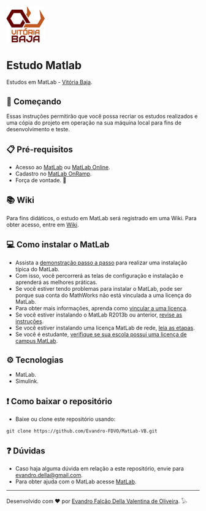 <!-- --------------------------------------------------------------------------------------------------------------------------- -->
<img src="https://github.com/Evandro-FDVO/MatLab-VB/blob/main/img/Baja.png" width="100">

# **Estudo Matlab**

Estudos em MatLab - [Vitória Baja](https://www.instagram.com/vitoriabaja/).

<!-- --------------------------------------------------------------------------------------------------------------------------- -->

## 🚀 **Começando**

Essas instruções permitirão que você possa recriar os estudos realizados e uma cópia do projeto em operação na sua máquina local para fins de desenvolvimento e teste.

<!-- --------------------------------------------------------------------------------------------------------------------------- -->

## 📋 **Pré-requisitos**

- Acesso ao [MatLab](https://www.mathworks.com/products/matlab/getting-started.html) ou [MatLab Online](https://www.mathworks.com/products/matlab-online.html).
- Cadastro no [MatLab OnRamp](https://www.mathworks.com/learn/tutorials/matlab-onramp.html).
- Força de vontade. 💪

<!-- --------------------------------------------------------------------------------------------------------------------------- -->
## 📚 **Wiki**

Para fins didáticos, o estudo em MatLab será registrado em uma Wiki.
Para obter acesso, entre em [Wiki](https://github.com/Evandro-FDVO/MatLab-VB/wiki).

## 💻 **Como instalar o MatLab**

- Assista a [demonstração passo a passo]( https://www.mathworks.com/videos/how-to-install-matlab-1525083586145.html) para realizar uma instalação típica do MatLab.
- Com isso, você percorrerá as telas de configuração e instalação e aprenderá as melhores práticas.
- Se você estiver tendo problemas para instalar o MatLab, pode ser porque sua conta do MathWorks não está vinculada a uma licença do MatLab.
- Para obter mais informações, aprenda como [vincular a uma licença](https://www.mathworks.com/matlabcentral/answers/102871-how-do-i-link-my-mathworks-account-to-a-license-in-the-license-center).
- Se você estiver instalando o MatLab R2013b ou anterior, [revise as instruções]( https://www.mathworks.com/matlabcentral/answers/101074-how-do-i-download-matlab-and-other-mathworks-products-for-r2013b-and-earlier-releases). 
- Se você estiver instalando uma licença MatLab de rede, [leia as etapas]( https://www.mathworks.com/matlabcentral/answers/97482-what-is-a-network-license-how-do-i-set-up-a-network-license).
- Se você é estudante, [verifique se sua escola possui uma licença de campus MatLab]( https://www.mathworks.com/academia/tah-support-program/eligibility.html).

<!-- --------------------------------------------------------------------------------------------------------------------------- -->
## ⚙️ **Tecnologias**
- MatLab.
- Simulink.

## ❗ **Como baixar o repositório**
- Baixe ou clone este repositório usando:
```
git clone https://github.com/Evandro-FDVO/MatLab-VB.git
```

## ❓ **Dúvidas**
- Caso haja alguma dúvida em relação a este repositório, envie para [evandro.della@gmail.com](mailto:evandro.della@gmail.com).
- Para obter ajuda com o MatLab acesse [MatLab](https://www.mathworks.com/matlabcentral/).

---
Desenvolvido com ♥ por [Evandro Falcão Della Valentina de Oliveira](https://github.com/Evandro-FDVO). 𓅃
